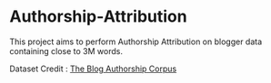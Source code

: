 # Authorship-Attribution
This project aims to perform Authorship Attribution on blogger data containing close to 3M words. 

Dataset Credit : [The Blog Authorship Corpus](http://u.cs.biu.ac.il/~koppel/BlogCorpus.htm)
